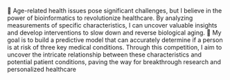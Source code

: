 🌱 Age-related health issues pose significant challenges, but I believe in the power of bioinformatics to revolutionize healthcare. By analyzing measurements of specific characteristics, I can uncover valuable insights and develop interventions to slow down and reverse biological aging.
🎯 My goal is to build a predictive model that can accurately determine if a person is at risk of three key medical conditions. Through this competition, I aim to uncover the intricate relationship between these characteristics and potential patient conditions, paving the way for breakthrough research and personalized healthcare